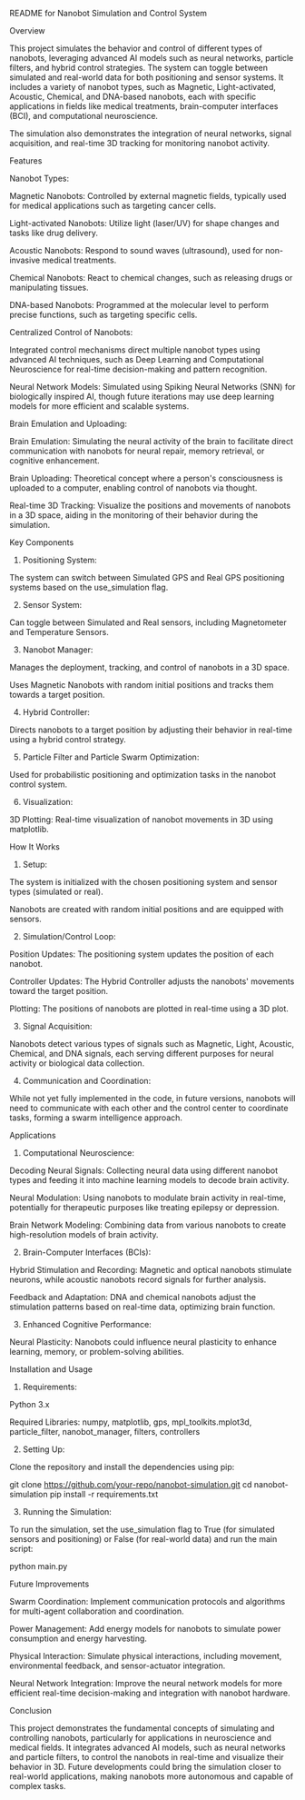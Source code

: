 README for Nanobot Simulation and Control System

Overview

This project simulates the behavior and control of different types of nanobots, leveraging advanced AI models such as neural networks, particle filters, and hybrid control strategies. The system can toggle between simulated and real-world data for both positioning and sensor systems. It includes a variety of nanobot types, such as Magnetic, Light-activated, Acoustic, Chemical, and DNA-based nanobots, each with specific applications in fields like medical treatments, brain-computer interfaces (BCI), and computational neuroscience.

The simulation also demonstrates the integration of neural networks, signal acquisition, and real-time 3D tracking for monitoring nanobot activity.

Features

Nanobot Types:

Magnetic Nanobots: Controlled by external magnetic fields, typically used for medical applications such as targeting cancer cells.

Light-activated Nanobots: Utilize light (laser/UV) for shape changes and tasks like drug delivery.

Acoustic Nanobots: Respond to sound waves (ultrasound), used for non-invasive medical treatments.

Chemical Nanobots: React to chemical changes, such as releasing drugs or manipulating tissues.

DNA-based Nanobots: Programmed at the molecular level to perform precise functions, such as targeting specific cells.


Centralized Control of Nanobots:

Integrated control mechanisms direct multiple nanobot types using advanced AI techniques, such as Deep Learning and Computational Neuroscience for real-time decision-making and pattern recognition.

Neural Network Models: Simulated using Spiking Neural Networks (SNN) for biologically inspired AI, though future iterations may use deep learning models for more efficient and scalable systems.


Brain Emulation and Uploading:

Brain Emulation: Simulating the neural activity of the brain to facilitate direct communication with nanobots for neural repair, memory retrieval, or cognitive enhancement.

Brain Uploading: Theoretical concept where a person's consciousness is uploaded to a computer, enabling control of nanobots via thought.


Real-time 3D Tracking: Visualize the positions and movements of nanobots in a 3D space, aiding in the monitoring of their behavior during the simulation.


Key Components

1. Positioning System:

The system can switch between Simulated GPS and Real GPS positioning systems based on the use_simulation flag.



2. Sensor System:

Can toggle between Simulated and Real sensors, including Magnetometer and Temperature Sensors.



3. Nanobot Manager:

Manages the deployment, tracking, and control of nanobots in a 3D space.

Uses Magnetic Nanobots with random initial positions and tracks them towards a target position.



4. Hybrid Controller:

Directs nanobots to a target position by adjusting their behavior in real-time using a hybrid control strategy.



5. Particle Filter and Particle Swarm Optimization:

Used for probabilistic positioning and optimization tasks in the nanobot control system.



6. Visualization:

3D Plotting: Real-time visualization of nanobot movements in 3D using matplotlib.




How It Works

1. Setup:

The system is initialized with the chosen positioning system and sensor types (simulated or real).

Nanobots are created with random initial positions and are equipped with sensors.



2. Simulation/Control Loop:

Position Updates: The positioning system updates the position of each nanobot.

Controller Updates: The Hybrid Controller adjusts the nanobots' movements toward the target position.

Plotting: The positions of nanobots are plotted in real-time using a 3D plot.



3. Signal Acquisition:

Nanobots detect various types of signals such as Magnetic, Light, Acoustic, Chemical, and DNA signals, each serving different purposes for neural activity or biological data collection.



4. Communication and Coordination:

While not yet fully implemented in the code, in future versions, nanobots will need to communicate with each other and the control center to coordinate tasks, forming a swarm intelligence approach.




Applications

1. Computational Neuroscience:

Decoding Neural Signals: Collecting neural data using different nanobot types and feeding it into machine learning models to decode brain activity.

Neural Modulation: Using nanobots to modulate brain activity in real-time, potentially for therapeutic purposes like treating epilepsy or depression.

Brain Network Modeling: Combining data from various nanobots to create high-resolution models of brain activity.


2. Brain-Computer Interfaces (BCIs):

Hybrid Stimulation and Recording: Magnetic and optical nanobots stimulate neurons, while acoustic nanobots record signals for further analysis.

Feedback and Adaptation: DNA and chemical nanobots adjust the stimulation patterns based on real-time data, optimizing brain function.


3. Enhanced Cognitive Performance:

Neural Plasticity: Nanobots could influence neural plasticity to enhance learning, memory, or problem-solving abilities.





Installation and Usage

1. Requirements:

Python 3.x

Required Libraries: numpy, matplotlib, gps, mpl_toolkits.mplot3d, particle_filter, nanobot_manager, filters, controllers



2. Setting Up:

Clone the repository and install the dependencies using pip:


git clone https://github.com/your-repo/nanobot-simulation.git
cd nanobot-simulation
pip install -r requirements.txt


3. Running the Simulation:

To run the simulation, set the use_simulation flag to True (for simulated sensors and positioning) or False (for real-world data) and run the main script:


python main.py



Future Improvements

Swarm Coordination: Implement communication protocols and algorithms for multi-agent collaboration and coordination.

Power Management: Add energy models for nanobots to simulate power consumption and energy harvesting.

Physical Interaction: Simulate physical interactions, including movement, environmental feedback, and sensor-actuator integration.

Neural Network Integration: Improve the neural network models for more efficient real-time decision-making and integration with nanobot hardware.


Conclusion

This project demonstrates the fundamental concepts of simulating and controlling nanobots, particularly for applications in neuroscience and medical fields. It integrates advanced AI models, such as neural networks and particle filters, to control the nanobots in real-time and visualize their behavior in 3D. Future developments could bring the simulation closer to real-world applications, making nanobots more autonomous and capable of complex tasks.

